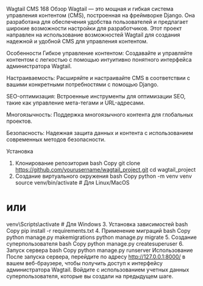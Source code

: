 Wagtail CMS 168
Обзор
Wagtail — это мощная и гибкая система управления контентом (CMS), построенная на фреймворке Django. Она разработана для обеспечения удобства пользователей и предлагает широкие возможности настройки для разработчиков. Этот проект направлен на использование возможностей Wagtail для создания надежной и удобной CMS для управления контентом.

Особенности
Гибкое управление контентом: Создавайте и управляйте контентом с легкостью с помощью интуитивно понятного интерфейса администратора Wagtail.

Настраиваемость: Расширяйте и настраивайте CMS в соответствии с вашими конкретными потребностями с помощью Django.

SEO-оптимизация: Встроенные инструменты для оптимизации SEO, такие как управление мета-тегами и URL-адресами.

Многоязычность: Поддержка многоязычного контента для глобальных проектов.

Безопасность: Надежная защита данных и контента с использованием современных методов безопасности.

Установка
1. Клонирование репозитория
bash
Copy
git clone https://github.com/yourusername/wagtail_project.git
cd wagtail_project
2. Создание виртуального окружения
bash
Copy
python -m venv venv
source venv/bin/activate  # Для Linux/MacOS
# или
venv\Scripts\activate  # Для Windows
3. Установка зависимостей
bash
Copy
pip install -r requirements.txt
4. Применение миграций
bash
Copy
python manage.py makemigrations
python manage.py migrate
5. Создание суперпользователя
bash
Copy
python manage.py createsuperuser
6. Запуск сервера
bash
Copy
python manage.py runserver
Использование
После запуска сервера, перейдите по адресу http://127.0.0.1:8000/ в вашем веб-браузере, чтобы получить доступ к интерфейсу администратора Wagtail. Войдите с использованием учетных данных суперпользователя, которые вы создали на предыдущем шаге.